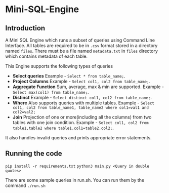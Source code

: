 # Mini-SQL-Engine

## Introduction
A Mini SQL Engine which runs a subset of queries using Command Line Interface. All tables are required to be in `.csv` format stored in a directory named `files`. There must be a file named `metadata.txt` in `files` directory which contains metadata of each table.

This Engine supports the following types of queries
- **Select queries** Example - `Select * from table_name;`.
- **Project Columns** Example - `Select col1, col2 from table_name;`.
- **Aggregate Function** Sum, average, max & min are supported. Example - `Select max(col1) from table_name;`.
- **Distinct** Example - `Select distinct col1, col2 from table_name;`.
- **Where** Also supports queries with multiple tables. Example - `Select col1, col2 from table_name1, table_name2 where col1=val1 and col2=val2;`
- **Join** Projection of one or more(including all the columns) from two tables with one join
condition. Example - `Select col1, col2 from table1,table2 where table1.col1=table2.col2;`.

It also handles invalid queries and prints appropriate error statements.

## Running the code
`pip install -r requirements.txt`
`python3 main.py <Query in double quotes>`

There are some sample queries in run.sh. You can run them by the command `./run.sh`
